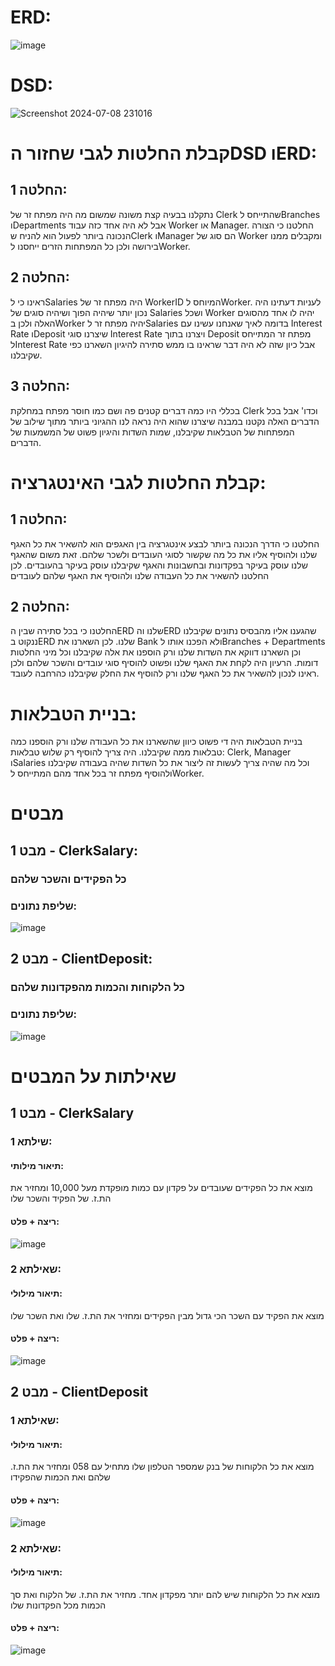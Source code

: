 # ERD:
![image](https://github.com/yosef147yosef/Mini-project-in-databases-Yosef-Halevi-Eliyahu-Shulman/assets/126463473/3d01f980-556a-4329-8c93-e31b566db8d1)

# DSD:
![Screenshot 2024-07-08 231016](https://github.com/yosef147yosef/Mini-project-in-databases-Yosef-Halevi-Eliyahu-Shulman/assets/126463473/9abf6db8-a422-4d2f-9caf-2668b172cb09)

# קבלת החלטות לגבי שחזור הDSD וERD:
## החלטה 1:
נתקלנו בבעיה קצת משונה שמשום מה היה מפתח זר של Clerk שהתייחס לBranches וDepartments אבל לא היה אחד כזה עבוד Worker או Manager. החלטנו כי הצורה הנכונה ביותר לפעול הוא להניח שClerk וManager הם סוג של Worker ומקבלים ממנו בירושה ולכן כל המפתחות הזרים ייחסנו לWorker.
## החלטה 2:
ראינו כי לSalaries היה מפתח זר של WorkerID המיוחס לWorker. לעניות דעתינו היה נכון יותר שיהיה הפוך ושיהיה סוגים של Salaries ושכל Worker יהיה לו אחד מהסוגים האלה ולכן בWorker יהיה מפתח זר לSalaries בדומה לאיך שאנחנו עשינו עם Interest Rate וDeposit שיצרנו סוגי Interest Rate ויצרנו בתוך Deposit מפתח זר המתייחס לInterest Rate אבל כיון שזה לא היה דבר שראינו בו ממש סתירה להיגיון השארנו כפי שקיבלנו.
## החלטה 3:
בכללי היו כמה דברים קטנים פה ושם כמו חוסר מפתח במחלקת Clerk וכדו' אבל בכל הדברים האלה נקטנו במבנה שיצרנו שהוא היה נראה לנו ההגיוני ביותר מתוך שילוב של המפתחות של הטבלאות שקיבלנו, שמות השדות והיגיון פשוט של המשמעות של הדברים.
# קבלת החלטות לגבי האינטגרציה:
## החלטה 1:
החלטנו כי הדרך הנכונה ביותר לבצע אינטגרציה בין האגפים הוא להשאיר את כל האגף שלנו ולהוסיף אליו את כל מה שקשור לסוגי העובדים ולשכר שלהם. זאת משום שהאגף שלנו עוסק בעיקר בפקדונות ובחשבונות והאגף שקיבלנו עוסק בעיקר בהעובדים. לכן החלטנו להשאיר את כל העבודה שלנו ולהוסיף את האגף שלהם לעובדים
## החלטה 2:
החלטנו כי בכל סתירה שבין הERD שלנו והERD שהגענו אליו מהבסיס נתונים שקיבלנו ננקוט בERD שלנו. לכן השארנו את Bank ולא הפכנו אותו לBranches + Departments וכן השארנו דווקא את השדות שלנו ורק הוספנו את אלה שקיבלנו וכל מיני החלטות דומות. הרעיון היה לקחת את האגף שלנו ופשוט להוסיף סוגי עובדים והשכר שלהם ולכן ראינו לנכון להשאיר את כל האגף שלנו ורק להוסיף את החלק שקיבלנו כהרחבה לעובד.

# בניית הטבלאות:
בניית הטבלאות היה די פשוט כיוון שהשארנו את כל העבודה שלנו ורק הוספנו כמה טבלאות ממה שקיבלנו. היה צריך להוסיף רק שלוש טבלאות: Clerk, Manager וSalaries וכל מה שהיה צריך לעשות זה ליצור את כל השדות שהיה בעבודה שקיבלנו ולהוסיף מפתח זר בכל אחד מהם המתייחס לWorker.

# מבטים
## מבט 1 - ClerkSalary:
### כל הפקידים והשכר שלהם
### שליפת נתונים:
![image](https://github.com/yosef147yosef/Mini-project-in-databases-Yosef-Halevi-Eliyahu-Shulman/assets/126463473/a7ccab5b-d3e9-473e-8aaf-9b264197457f)
## מבט 2 - ClientDeposit:
### כל הלקוחות והכמות מהפקדונות שלהם
### שליפת נתונים:
![image](https://github.com/yosef147yosef/Mini-project-in-databases-Yosef-Halevi-Eliyahu-Shulman/assets/126463473/4f5f3c1a-6504-4414-a1c1-9326cad12d21)

# שאילתות על המבטים
## מבט 1 - ClerkSalary
### שילתא 1:
#### תיאור מילותי:
מוצא את כל הפקידים שעובדים על פקדון עם כמות מופקדת מעל 10,000 ומחזיר את הת.ז. של הפקיד והשכר שלו
#### ריצה + פלט:
![image](https://github.com/yosef147yosef/Mini-project-in-databases-Yosef-Halevi-Eliyahu-Shulman/assets/126463473/73ba1633-fca0-47a6-86c5-fa3c5651251c)
### שאילתא 2:
#### תיאור מילולי:
מוצא את הפקיד עם השכר הכי גדול מבין הפקידים ומחזיר את הת.ז. שלו ואת השכר שלו
#### ריצה + פלט:
![image](https://github.com/yosef147yosef/Mini-project-in-databases-Yosef-Halevi-Eliyahu-Shulman/assets/126463473/6fcaf234-1c29-4cdd-ab92-c57032cdaa64)
## מבט 2 - ClientDeposit
### שאילתא 1:
#### תיאור מילולי:
מוצא את כל הלקוחות של בנק שמספר הטלפון שלו מתחיל עם 058 ומחזיר את הת.ז. שלהם ואת הכמות שהפקידו
#### ריצה + פלט:
![image](https://github.com/yosef147yosef/Mini-project-in-databases-Yosef-Halevi-Eliyahu-Shulman/assets/126463473/b1106cea-0450-49b1-bb30-4b0d6037245d)
### שאילתא 2:
#### תיאור מילולי:
מוצא את כל הלקוחות שיש להם יותר מפקדון אחד. מחזיר את הת.ז. של הלקוח ואת סך הכמות מכל הפקדונות שלו
#### ריצה + פלט:
![image](https://github.com/yosef147yosef/Mini-project-in-databases-Yosef-Halevi-Eliyahu-Shulman/assets/126463473/7ed9fe38-6e4d-4b77-8ccd-e327cd039c93)



